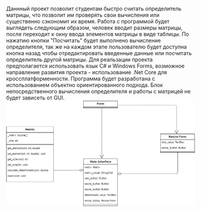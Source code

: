 Даннный проект позволит студентам быстро считать определитель матрицы, что позволит им проверять свои вычисления или существенно сэкономит их время. Работа с программой будет выглядеть следующим образом, человек вводит размеры матрицы, после переходит к окну ввода элементов матрицы в виде таблицы. По нажатию кнопки "Посчитать" будет выполнено вычисление определителя, так же на каждом этапе пользователю будет доступна кнопка назад чтобы отредактировать введенные данные или посчитать определитель другой матрицы. Для реальзации проекта предполагается использовать язык C# и Windows Forms, возможное направление развития проекта - использование .Net Core для кроссплатформенности. Программа будет разработана с использованием объектно ориентированного подхода. Блок непосредственного вычисления определителя и работы с матрицей не будет зависеть от GUI.
![alt text](docs/diagram.png)
